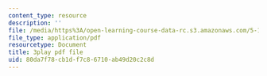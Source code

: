 ```yaml
---
content_type: resource
description: ''
file: /media/https%3A/open-learning-course-data-rc.s3.amazonaws.com/5-111sc-principles-of-chemical-science-fall-2014/80da7f78cb1df7c86710ab49d20c2c8d_pJdUR2uak2s.pdf
file_type: application/pdf
resourcetype: Document
title: 3play pdf file
uid: 80da7f78-cb1d-f7c8-6710-ab49d20c2c8d
---
```


